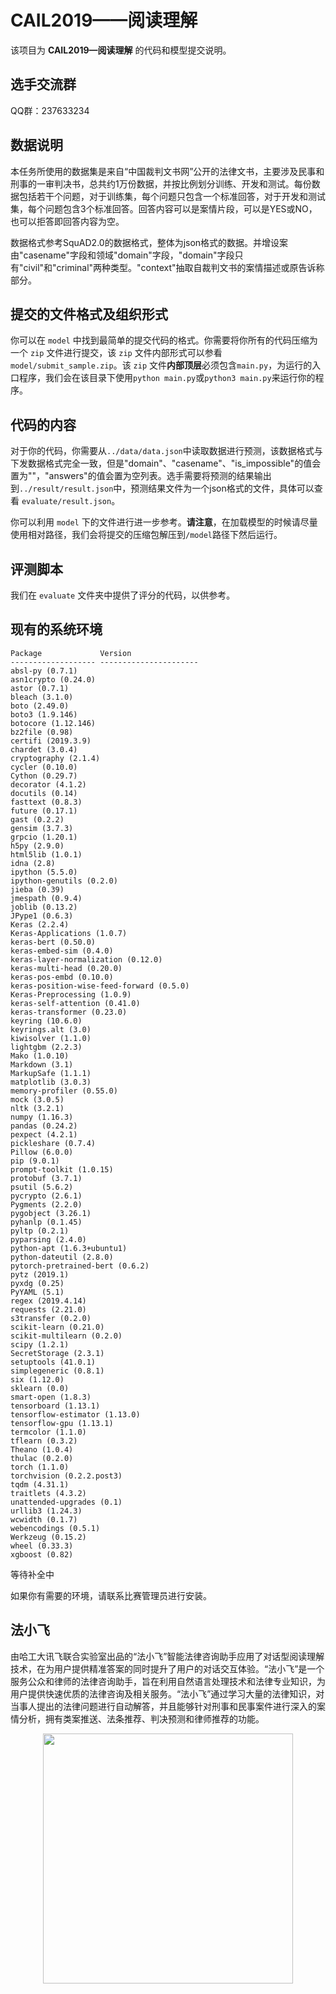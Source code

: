 # CAIL2019——阅读理解

该项目为 **CAIL2019—阅读理解** 的代码和模型提交说明。

## 选手交流群

QQ群：237633234

## 数据说明

本任务所使用的数据集是来自“中国裁判文书网”公开的法律文书，主要涉及民事和刑事的一审判决书，总共约1万份数据，并按比例划分训练、开发和测试。每份数据包括若干个问题，对于训练集，每个问题只包含一个标准回答，对于开发和测试集，每个问题包含3个标准回答。回答内容可以是案情片段，可以是YES或NO，也可以拒答即回答内容为空。

数据格式参考SquAD2.0的数据格式，整体为json格式的数据。并增设案由"casename"字段和领域"domain"字段，"domain"字段只有"civil"和"criminal"两种类型。"context"抽取自裁判文书的案情描述或原告诉称部分。

## 提交的文件格式及组织形式

你可以在 ``model`` 中找到最简单的提交代码的格式。你需要将你所有的代码压缩为一个 ``zip`` 文件进行提交，该 ``zip`` 文件内部形式可以参看 ``model/submit_sample.zip``。该 ``zip`` 文件**内部顶层**必须包含``main.py``，为运行的入口程序，我们会在该目录下使用``python main.py``或``python3 main.py``来运行你的程序。

## 代码的内容

对于你的代码，你需要从``../data/data.json``中读取数据进行预测，该数据格式与下发数据格式完全一致，但是"domain"、"casename"、"is_impossible"的值会置为""，"answers"的值会置为空列表。选手需要将预测的结果输出到``../result/result.json``中，预测结果文件为一个json格式的文件，具体可以查看 ``evaluate/result.json``。

你可以利用 ``model`` 下的文件进行进一步参考。**请注意**，在加载模型的时候请尽量使用相对路径，我们会将提交的压缩包解压到``/model``路径下然后运行。

## 评测脚本

我们在 ``evaluate`` 文件夹中提供了评分的代码，以供参考。

## 现有的系统环境

```
Package             Version               
------------------- ----------------------
absl-py (0.7.1)
asn1crypto (0.24.0)
astor (0.7.1)
bleach (3.1.0)
boto (2.49.0)
boto3 (1.9.146)
botocore (1.12.146)
bz2file (0.98)
certifi (2019.3.9)
chardet (3.0.4)
cryptography (2.1.4)
cycler (0.10.0)
Cython (0.29.7)
decorator (4.1.2)
docutils (0.14)
fasttext (0.8.3)
future (0.17.1)
gast (0.2.2)
gensim (3.7.3)
grpcio (1.20.1)
h5py (2.9.0)
html5lib (1.0.1)
idna (2.8)
ipython (5.5.0)
ipython-genutils (0.2.0)
jieba (0.39)
jmespath (0.9.4)
joblib (0.13.2)
JPype1 (0.6.3)
Keras (2.2.4)
Keras-Applications (1.0.7)
keras-bert (0.50.0)
keras-embed-sim (0.4.0)
keras-layer-normalization (0.12.0)
keras-multi-head (0.20.0)
keras-pos-embd (0.10.0)
keras-position-wise-feed-forward (0.5.0)
Keras-Preprocessing (1.0.9)
keras-self-attention (0.41.0)
keras-transformer (0.23.0)
keyring (10.6.0)
keyrings.alt (3.0)
kiwisolver (1.1.0)
lightgbm (2.2.3)
Mako (1.0.10)
Markdown (3.1)
MarkupSafe (1.1.1)
matplotlib (3.0.3)
memory-profiler (0.55.0)
mock (3.0.5)
nltk (3.2.1)
numpy (1.16.3)
pandas (0.24.2)
pexpect (4.2.1)
pickleshare (0.7.4)
Pillow (6.0.0)
pip (9.0.1)
prompt-toolkit (1.0.15)
protobuf (3.7.1)
psutil (5.6.2)
pycrypto (2.6.1)
Pygments (2.2.0)
pygobject (3.26.1)
pyhanlp (0.1.45)
pyltp (0.2.1)
pyparsing (2.4.0)
python-apt (1.6.3+ubuntu1)
python-dateutil (2.8.0)
pytorch-pretrained-bert (0.6.2)
pytz (2019.1)
pyxdg (0.25)
PyYAML (5.1)
regex (2019.4.14)
requests (2.21.0)
s3transfer (0.2.0)
scikit-learn (0.21.0)
scikit-multilearn (0.2.0)
scipy (1.2.1)
SecretStorage (2.3.1)
setuptools (41.0.1)
simplegeneric (0.8.1)
six (1.12.0)
sklearn (0.0)
smart-open (1.8.3)
tensorboard (1.13.1)
tensorflow-estimator (1.13.0)
tensorflow-gpu (1.13.1)
termcolor (1.1.0)
tflearn (0.3.2)
Theano (1.0.4)
thulac (0.2.0)
torch (1.1.0)
torchvision (0.2.2.post3)
tqdm (4.31.1)
traitlets (4.3.2)
unattended-upgrades (0.1)
urllib3 (1.24.3)
wcwidth (0.1.7)
webencodings (0.5.1)
Werkzeug (0.15.2)
wheel (0.33.3)
xgboost (0.82)
```

等待补全中

如果你有需要的环境，请联系比赛管理员进行安装。

## 法小飞
由哈工大讯飞联合实验室出品的“法小飞”智能法律咨询助手应用了对话型阅读理解技术，在为用户提供精准答案的同时提升了用户的对话交互体验。“法小飞”是一个服务公众和律师的法律咨询助手，旨在利用自然语言处理技术和法律专业知识，为用户提供快速优质的法律咨询及相关服务。“法小飞”通过学习大量的法律知识，对当事人提出的法律问题进行自动解答，并且能够针对刑事和民事案件进行深入的案情分析，拥有类案推送、法条推荐、判决预测和律师推荐的功能。

<div align=center><img width="400" height="400" src="https://github.com/iFlytekJudiciary/CAIL2019_CJRC/blob/master/picture/iflylegal2.jpg"/></div>
